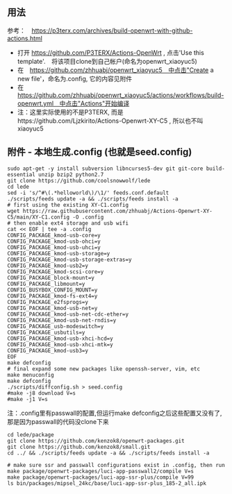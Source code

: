## 用法
参考：　https://p3terx.com/archives/build-openwrt-with-github-actions.html

 - 打开 https://github.com/P3TERX/Actions-OpenWrt , 点击'Use this template'.　将该项目clone到自己帐户(命名为openwrt_xiaoyuc5)
 - 在　https://github.com/zhhuabj/openwrt_xiaoyuc5　中点击"Create a new file'，命名为.config, 它的内容见附件
 - 在　https://github.com/zhhuabj/openwrt_xiaoyuc5/actions/workflows/build-openwrt.yml　中点击"Actions"开始编译
 - 注：这里实际使用的不是P3TERX, 而是https://github.com/Ljzkirito/Actions-Openwrt-XY-C5 , 所以也不叫xiaoyuc5

## 附件 - 本地生成.config (也就是seed.config)
```
sudo apt-get -y install subversion libncurses5-dev git git-core build-essential unzip bzip2 python2.7
git clone https://github.com/coolsnowwolf/lede
cd lede
sed -i 's/^#\(.*helloworld\)/\1/' feeds.conf.default
./scripts/feeds update -a && ./scripts/feeds install -a
# first using the existing XY-C1.config
wget https://raw.githubusercontent.com/zhhuabj/Actions-Openwrt-XY-C5/main/XY-C1.config -O .config
# then enable ext4 storage and usb wifi
cat << EOF | tee -a .config
CONFIG_PACKAGE_kmod-usb-core=y
CONFIG_PACKAGE_kmod-usb-ohci=y
CONFIG_PACKAGE_kmod-usb-uhci=y
CONFIG_PACKAGE_kmod-usb-storage=y
CONFIG_PACKAGE_kmod-usb-storage-extras=y
CONFIG_PACKAGE_kmod-usb2=y
CONFIG_PACKAGE_kmod-scsi-core=y
CONFIG_PACKAGE_block-mount=y
CONFIG_PACKAGE_libmount=y
CONFIG_BUSYBOX_CONFIG_MOUNT=y
CONFIG_PACKAGE_kmod-fs-ext4=y
CONFIG_PACKAGE_e2fsprogs=y
CONFIG_PACKAGE_kmod-usb-net=y
CONFIG_PACKAGE_kmod-usb-net-cdc-ether=y
CONFIG_PACKAGE_kmod-usb-net-rndis=y
CONFIG_PACKAGE_usb-modeswitch=y
CONFIG_PACKAGE_usbutils=y
CONFIG_PACKAGE_kmod-usb-xhci-hcd=y
CONFIG_PACKAGE_kmod-usb-xhci-mtk=y
CONFIG_PACKAGE_kmod-usb3=y
EOF
make defconfig
# final expand some new packages like openssh-server, vim, etc
make menuconfig
make defconfig
./scripts/diffconfig.sh > seed.config
#make -j8 download V=s
#make -j1 V=s
```
注：.config里有passwall的配置,但运行make defconfig之后这些配置又没有了,那是因为passwall的代码没clone下来
```
cd lede/package
git clone https://github.com/kenzok8/openwrt-packages.git
git clone https://github.com/kenzok8/small.git
cd ../ && ./scripts/feeds update -a && ./scripts/feeds install -a

# make sure ssr and passwall configurations exist in .config, then run
make package/openwrt-packages/luci-app-passwall2/compile V=s
make package/openwrt-packages/luci-app-ssr-plus/compile V=99
ls bin/packages/mipsel_24kc/base/luci-app-ssr-plus_185-2_all.ipk
```

